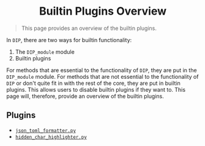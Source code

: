 <h1 align="center">Builtin Plugins Overview</h1>

> This page provides an overview of the builtin plugins.

In `DIP`, there are two ways for builtin functionality:

 1. The `DIP_module` module
 2. Builtin plugins

For methods that are essential to the functionality of `DIP`, they are put in the `DIP_module` module. For methods that are not essential to the functionality of `DIP` or don't quite fit in with the rest of the core, they are put in builtin plugins. This allows users to disable builtin plugins if they want to. This page will, therefore, provide an overview of the builtin plugins.

## Plugins

 - [`json_toml_formatter.py`](./json_toml_formatter.md)
 - [`hidden_char_highlighter.py`](./hidden_char_highlighter.md)
